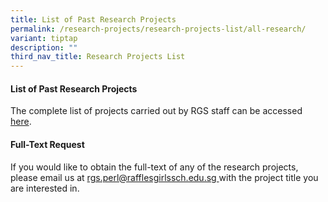 ```yaml
---
title: List of Past Research Projects
permalink: /research-projects/research-projects-list/all-research/
variant: tiptap
description: ""
third_nav_title: Research Projects List
---
```

<h4>List of Past Research Projects</h4>
<p>The complete list of projects carried out by RGS staff can be accessed
<a href="https://docs.google.com/spreadsheets/d/1rxC6OabVpDl4D6Oc9iRjmelrELn1wy6WC1QzeGot0uE/edit#gid=0&amp;fvid=815033537" rel="noopener noreferrer nofollow" target="_blank">here</a>.</p>
<p></p>
<h4>Full-Text Request</h4>
<p>If you would like to obtain the full-text of any of the research projects,
please email us at <a href="mailto:rgs.perl@rafflesgirlssch.edu.sg" rel="noopener noreferrer nofollow" target="_blank">rgs.perl@rafflesgirlssch.edu.sg </a>with
the project title you are interested in.</p>
<p></p>